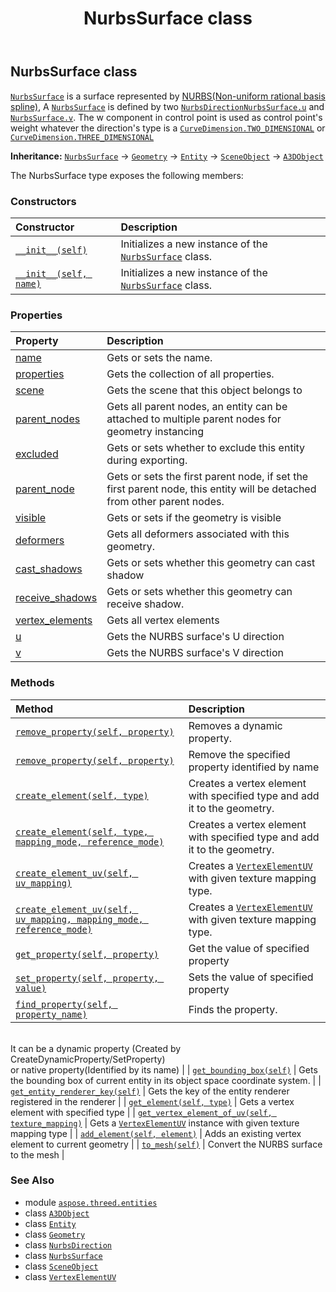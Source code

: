 ﻿---
title: NurbsSurface class
second_title: Aspose.3D for Python via .NET API References
description: 
type: docs
weight: 210
url: /python-net/aspose.threed.entities/nurbssurface/
is_root: false
---

## NurbsSurface class

[`NurbsSurface`](/3d/python-net/aspose.threed.entities/nurbssurface) is a surface represented by [NURBS(Non-uniform rational basis spline)](https://en.wikipedia.org/wiki/Non-uniform_rational_B-spline),
A [`NurbsSurface`](/3d/python-net/aspose.threed.entities/nurbssurface) is defined by two [`NurbsDirection`](/3d/python-net/aspose.threed.entities/nurbsdirection)[`NurbsSurface.u`](/3d/python-net/aspose.threed.entities/nurbssurface#u) and [`NurbsSurface.v`](/3d/python-net/aspose.threed.entities/nurbssurface#v).
The w component in control point is used as control point's weight whatever the direction's type is a [`CurveDimension.TWO_DIMENSIONAL`](/3d/python-net/aspose.threed.entities/curvedimension#TWO_DIMENSIONAL) or [`CurveDimension.THREE_DIMENSIONAL`](/3d/python-net/aspose.threed.entities/curvedimension#THREE_DIMENSIONAL)



**Inheritance:** [`NurbsSurface`](/3d/python-net/aspose.threed.entities/nurbssurface) → 
[`Geometry`](/3d/python-net/aspose.threed.entities/geometry) → 
[`Entity`](/3d/python-net/aspose.threed/entity) → 
[`SceneObject`](/3d/python-net/aspose.threed/sceneobject) → 
[`A3DObject`](/3d/python-net/aspose.threed/a3dobject)



The NurbsSurface type exposes the following members:

### Constructors
| Constructor | Description |
| :- | :- |
| [`__init__(self)`](/3d/python-net/aspose.threed.entities/nurbssurface/__init__/#) | Initializes a new instance of the [`NurbsSurface`](/3d/python-net/aspose.threed.entities/nurbssurface) class. |
| [`__init__(self, name)`](/3d/python-net/aspose.threed.entities/nurbssurface/__init__/#str) | Initializes a new instance of the [`NurbsSurface`](/3d/python-net/aspose.threed.entities/nurbssurface) class. |


### Properties
| Property | Description |
| :- | :- |
| [name](/3d/python-net/aspose.threed.entities/nurbssurface/name) | Gets or sets the name. |
| [properties](/3d/python-net/aspose.threed.entities/nurbssurface/properties) | Gets the collection of all properties. |
| [scene](/3d/python-net/aspose.threed.entities/nurbssurface/scene) | Gets the scene that this object belongs to |
| [parent_nodes](/3d/python-net/aspose.threed.entities/nurbssurface/parent_nodes) | Gets all parent nodes, an entity can be attached to multiple parent nodes for geometry instancing |
| [excluded](/3d/python-net/aspose.threed.entities/nurbssurface/excluded) | Gets or sets whether to exclude this entity during exporting. |
| [parent_node](/3d/python-net/aspose.threed.entities/nurbssurface/parent_node) | Gets or sets the first parent node, if set the first parent node, this entity will be detached from other parent nodes. |
| [visible](/3d/python-net/aspose.threed.entities/nurbssurface/visible) | Gets or sets if the geometry is visible |
| [deformers](/3d/python-net/aspose.threed.entities/nurbssurface/deformers) | Gets all deformers associated with this geometry. |
| [cast_shadows](/3d/python-net/aspose.threed.entities/nurbssurface/cast_shadows) | Gets or sets whether this geometry can cast shadow |
| [receive_shadows](/3d/python-net/aspose.threed.entities/nurbssurface/receive_shadows) | Gets or sets whether this geometry can receive shadow. |
| [vertex_elements](/3d/python-net/aspose.threed.entities/nurbssurface/vertex_elements) | Gets all vertex elements |
| [u](/3d/python-net/aspose.threed.entities/nurbssurface/u) | Gets the NURBS surface's U direction |
| [v](/3d/python-net/aspose.threed.entities/nurbssurface/v) | Gets the NURBS surface's V direction |


### Methods
| Method | Description |
| :- | :- |
| [`remove_property(self, property)`](/3d/python-net/aspose.threed.entities/nurbssurface/remove_property/#aspose.threed.property) | Removes a dynamic property. |
| [`remove_property(self, property)`](/3d/python-net/aspose.threed.entities/nurbssurface/remove_property/#str) | Remove the specified property identified by name |
| [`create_element(self, type)`](/3d/python-net/aspose.threed.entities/nurbssurface/create_element/#aspose.threed.entities.vertexelementtype) | Creates a vertex element with specified type and add it to the geometry. |
| [`create_element(self, type, mapping_mode, reference_mode)`](/3d/python-net/aspose.threed.entities/nurbssurface/create_element/#aspose.threed.entities.vertexelementtype-aspose.threed.entities.mappingmode-aspose.threed.entities.referencemode) | Creates a vertex element with specified type and add it to the geometry. |
| [`create_element_uv(self, uv_mapping)`](/3d/python-net/aspose.threed.entities/nurbssurface/create_element_uv/#aspose.threed.entities.texturemapping) | Creates a [`VertexElementUV`](/3d/python-net/aspose.threed.entities/vertexelementuv) with given texture mapping type. |
| [`create_element_uv(self, uv_mapping, mapping_mode, reference_mode)`](/3d/python-net/aspose.threed.entities/nurbssurface/create_element_uv/#aspose.threed.entities.texturemapping-aspose.threed.entities.mappingmode-aspose.threed.entities.referencemode) | Creates a [`VertexElementUV`](/3d/python-net/aspose.threed.entities/vertexelementuv) with given texture mapping type. |
| [`get_property(self, property)`](/3d/python-net/aspose.threed.entities/nurbssurface/get_property/#str) | Get the value of specified property |
| [`set_property(self, property, value)`](/3d/python-net/aspose.threed.entities/nurbssurface/set_property/#str-any) | Sets the value of specified property |
| [`find_property(self, property_name)`](/3d/python-net/aspose.threed.entities/nurbssurface/find_property/#str) | Finds the property.<br/>It can be a dynamic property (Created by CreateDynamicProperty/SetProperty) <br/>or native property(Identified by its name) |
| [`get_bounding_box(self)`](/3d/python-net/aspose.threed.entities/nurbssurface/get_bounding_box/#) | Gets the bounding box of current entity in its object space coordinate system. |
| [`get_entity_renderer_key(self)`](/3d/python-net/aspose.threed.entities/nurbssurface/get_entity_renderer_key/#) | Gets the key of the entity renderer registered in the renderer |
| [`get_element(self, type)`](/3d/python-net/aspose.threed.entities/nurbssurface/get_element/#aspose.threed.entities.vertexelementtype) | Gets a vertex element with specified type |
| [`get_vertex_element_of_uv(self, texture_mapping)`](/3d/python-net/aspose.threed.entities/nurbssurface/get_vertex_element_of_uv/#aspose.threed.entities.texturemapping) | Gets a [`VertexElementUV`](/3d/python-net/aspose.threed.entities/vertexelementuv) instance with given texture mapping type |
| [`add_element(self, element)`](/3d/python-net/aspose.threed.entities/nurbssurface/add_element/#aspose.threed.entities.vertexelement) | Adds an existing vertex element to current geometry |
| [`to_mesh(self)`](/3d/python-net/aspose.threed.entities/nurbssurface/to_mesh/#) | Convert the NURBS surface to the mesh |



### See Also
* module [`aspose.threed.entities`](..)
* class [`A3DObject`](/3d/python-net/aspose.threed/a3dobject)
* class [`Entity`](/3d/python-net/aspose.threed/entity)
* class [`Geometry`](/3d/python-net/aspose.threed.entities/geometry)
* class [`NurbsDirection`](/3d/python-net/aspose.threed.entities/nurbsdirection)
* class [`NurbsSurface`](/3d/python-net/aspose.threed.entities/nurbssurface)
* class [`SceneObject`](/3d/python-net/aspose.threed/sceneobject)
* class [`VertexElementUV`](/3d/python-net/aspose.threed.entities/vertexelementuv)
